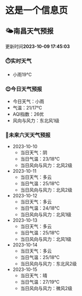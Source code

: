 # 这是一个信息页 
## 🌤️**南昌**天气预报
更新时间**2023-10-09 17:45:03**
### ⏱️实时天气
- 小雨19℃
### 😊今日天气预报
- 今日天气：小雨
- 气温：21/17℃
- AQI指数：26优
- 风向与风力：东北风1级
### 🤩未来六天天气预报
- 2023-10-10
  - 当日天气：阴
  - 当日气温：23/18℃
  - 当日风向与风力：北风2级
- 2023-10-11
  - 当日天气：多云
  - 当日气温：25/18℃
  - 当日风向与风力：北风2级
- 2023-10-12
  - 当日天气：多云
  - 当日气温：24/18℃
  - 当日风向与风力：北风1级
- 2023-10-13
  - 当日天气：多云
  - 当日气温：25/18℃
  - 当日风向与风力：北风1级
- 2023-10-14
  - 当日天气：多云
  - 当日气温：25/18℃
  - 当日风向与风力：东北风2级
- 2023-10-15
  - 当日天气：晴
  - 当日气温：27/19℃
  - 当日风向与风力：微风2级

